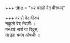 +++
title = "०२ वराहो वेद वीरुधम्"

+++
वराहो वेद वीरुधं  
नकुलो वेद भेषजीः ।  
गन्धर्वाः सर्पा या विदुस्  
ता इहा यन्त्व् ओषधीः ॥